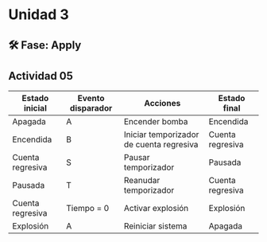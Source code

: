 # Unidad 3


## 🛠 Fase: Apply

## Actividad 05

| Estado inicial         | Evento disparador | Acciones                                      | Estado final           |
|------------------------|-------------------|----------------------------------------------|------------------------|
| Apagada                | A                 | Encender bomba                                 | Encendida              |
| Encendida              | B                 | Iniciar temporizador de cuenta regresiva     | Cuenta regresiva       |
| Cuenta regresiva       | S                 | Pausar temporizador                            | Pausada                |
| Pausada                | T                 | Reanudar temporizador                        | Cuenta regresiva       |
| Cuenta regresiva       | Tiempo = 0        | Activar explosión                                | Explosión              |
| Explosión              | A                 | Reiniciar sistema                                | Apagada                |
